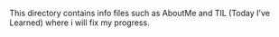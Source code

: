 This directory contains info files such as AboutMe and TIL (Today I've Learned) where i will fix my progress.

